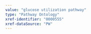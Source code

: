 ```yaml
---
value: "glucose utilization pathway"
type: "Pathway Ontology"
xref-identifier: "0000555"
xref-dataSource: "PW"
---
```

